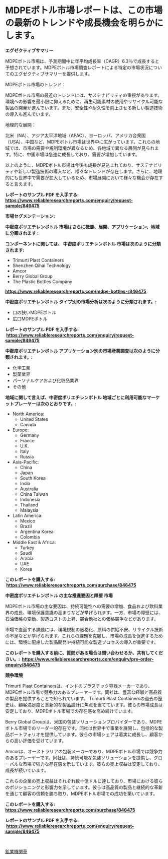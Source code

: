 <p><h1>MDPEボトル市場レポートは、この市場の最新のトレンドや成長機会を明らかにします。</h1></p><p><strong>エグゼクティブサマリー</strong></p>
<p><p>MDPEボトル市場は、予測期間中に年平均成長率（CAGR）6.3％で成長すると予想されています。MDPEボトル市場調査レポートによる特定の市場状況についてのエグゼクティブサマリーを提供します。</p><p>MDPEボトル市場のトレンド：</p><p>MDPEボトル市場の最近のトレンドには、サステナビリティの重視があります。環境への影響を最小限に抑えるために、再生可能素材の使用やリサイクル可能な製品の開発が進んでいます。また、安全性や耐久性を向上させる新しい製造技術の導入も進んでいます。</p><p>地理的な展開：</p><p>北米（NA）、アジア太平洋地域（APAC）、ヨーロッパ、アメリカ合衆国（USA）、中国など、MDPEボトル市場は世界中に広がっています。これらの地域では、市場の需要や規制環境が異なるため、各地域で異なる展開が見られます。特に、中国市場は急速に成長しており、需要が増加しています。</p><p>以上のように、MDPEボトル市場は今後も成長が見込まれており、サステナビリティや新しい製造技術の導入など、様々なトレンドが存在します。さらに、地理的にも世界中で需要が拡大しているため、市場展開において様々な機会が存在すると言えます。</p></p>
<p><strong>レポートのサンプル PDF を入手する: <a href="https://www.reliableresearchreports.com/enquiry/request-sample/846475">https://www.reliableresearchreports.com/enquiry/request-sample/846475</a></strong></p>
<p><strong>市場セグメンテーション:</strong></p>
<p><strong> 中密度ポリエチレンボトル 市場はさらに概要、展開、アプリケーション、地域に分類されます :</strong></p>
<p><strong>コンポーネントに関しては、 中密度ポリエチレンボトル 市場は次のように分類されます: &nbsp;</strong></p>
<p><ul><li>Trimurti Plast Containers</li><li>Shenzhen Qihai Technology</li><li>Amcor</li><li>Berry Global Group</li><li>The Plastic Bottles Company</li></ul></p>
<p><strong><a href="https://www.reliableresearchreports.com/mdpe-bottles-r846475">https://www.reliableresearchreports.com/mdpe-bottles-r846475</a></strong></p>
<p><strong> 中密度ポリエチレンボトル タイプ別の市場分析は次のように分類されます。:</strong></p>
<p><ul><li>口の狭いMDPEボトル</li><li>広口MDPEボトル</li></ul></p>
<p><strong>レポートのサンプル PDF を入手する: &nbsp;<a href="https://www.reliableresearchreports.com/enquiry/request-sample/846475">https://www.reliableresearchreports.com/enquiry/request-sample/846475</a></strong></p>
<p><strong> 中密度ポリエチレンボトル アプリケーション別の市場産業調査は次のように分類されます。:</strong></p>
<p><ul><li>化学工業</li><li>製薬業界</li><li>パーソナルケアおよび化粧品業界</li><li>その他</li></ul></p>
<p><strong>地域に関して言えば、中密度ポリエチレンボトル 地域ごとに利用可能なマーケットプレーヤーは次のとおりです。:</strong></p>
<p><ul>
    <li>
        North America:
        <ul>
            <li>United States</li>
            <li>Canada</li>
        </ul>
    </li>
    <li>
        Europe:
        <ul>
            <li>Germany</li>
            <li>France</li>
            <li>U.K.</li>
            <li>Italy</li>
            <li>Russia</li>
        </ul>
    </li>
    <li>
        Asia-Pacific:
        <ul>
            <li>China</li>
            <li>Japan</li>
            <li>South Korea</li>
            <li>India</li>
            <li>Australia</li>
            <li>China Taiwan</li>
            <li>Indonesia</li>
            <li>Thailand</li>
            <li>Malaysia</li>
        </ul>
    </li>
    <li>
        Latin America:
        <ul>
            <li>Mexico</li>
            <li>Brazil</li>
            <li>Argentina Korea</li>
            <li>Colombia</li>
        </ul>
    </li>
    <li>
        Middle East & Africa:
        <ul>
            <li>Turkey</li>
            <li>Saudi</li>
            <li>Arabia</li>
            <li>UAE</li>
            <li>Korea</li>
        </ul>
    </li>
    </ul></p>
<p><strong>このレポートを購入する: &nbsp;<a href="https://www.reliableresearchreports.com/purchase/846475">https://www.reliableresearchreports.com/purchase/846475</a></strong></p>
<p><strong>中密度ポリエチレンボトル の主な推進要因と障壁 市場</strong></p>
<p><p>MDPEボトル市場の主な要因は、持続可能性への需要の増加、食品および飲料業界の成長、環境保護意識の高まりなどが挙げられます。一方、市場の障壁には、石油価格の変動、製造コストの上昇、競合他社との価格競争などがあります。</p><p>市場で直面する課題には、環境規制の厳格化、原料の供給不安、リサイクル技術の不足などが挙げられます。これらの課題を克服し、市場の成長を促進するためには、環境に配慮した製品開発や持続可能な製造プロセスの導入が重要です。</p></p>
<p><strong>このレポートを購入する前に、質問がある場合は問い合わせるか、共有してください。:&nbsp; <a href="https://www.reliableresearchreports.com/enquiry/pre-order-enquiry/846475">https://www.reliableresearchreports.com/enquiry/pre-order-enquiry/846475</a></strong></p>
<p><strong>競争環境</strong></p>
<p><p>Trimurti Plast Containersは、インドのプラスチック容器メーカーであり、MDPEボトル市場で競争力のあるプレーヤーです。同社は、豊富な経験と高品質の製品を提供することで知られています。 Trimurti Plast Containersの過去の歴史は、顧客満足度と革新的な製品設計に焦点を当てています。彼らの市場成長は安定しており、MDPEボトル市場での存在感を高め続けています。</p><p>Berry Global Groupは、米国の包装ソリューションプロバイダーであり、MDPEボトル市場でのリーダー的存在です。同社は世界中で事業を展開し、包括的な製品ポートフォリオを提供しています。彼らの市場シェアは着実に成長し、顧客からの高い評価を受けています。</p><p>Amcorは、オーストラリアの包装メーカーであり、MDPEボトル市場では競争力のあるプレーヤーです。同社は、持続可能な包装ソリューションを提供し、グローバルな市場で強力な存在感を示しています。彼らの売上収益は安定しており、成長が続いています。</p><p>これらの企業の売上収益はそれぞれ数十億ドルに達しており、市場における彼らのポジショニングと影響力を示しています。彼らは高品質の製品と継続的な革新を通じて顧客の信頼を勝ち取り、MDPEボトル市場での成功を築いています。</p></p>
<p><strong>このレポートを購入する: &nbsp; <a href="https://www.reliableresearchreports.com/purchase/846475">https://www.reliableresearchreports.com/purchase/846475</a></strong></p>
<p><strong>レポートのサンプル PDF を入手する: &nbsp;<a href="https://www.reliableresearchreports.com/enquiry/request-sample/846475">https://www.reliableresearchreports.com/enquiry/request-sample/846475</a></strong><strong></strong></p>
<p>&nbsp;</p>
<p><p><a href="https://github.com/zoetazuur/Market-Research-Report-List-1/blob/main/637665919708.md">鉱業機関車</a></p></p>